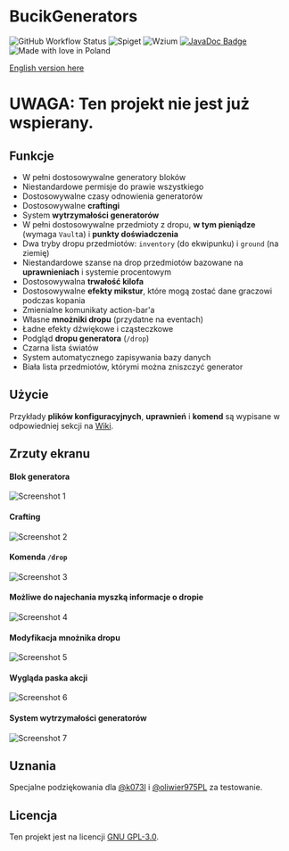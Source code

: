 # BucikGenerators

![GitHub Workflow Status](https://github.com/workonfire/BucikGenerators/workflows/Java%20CI%20with%20Maven/badge.svg)
![Spiget](https://img.shields.io/spiget/downloads/80180)
![Wzium](https://img.shields.io/badge/wzium-true-ff69b4)
[![JavaDoc Badge](https://img.shields.io/badge/JavaDoc-here!-orange?logo=java)](https://workonfi.re/bucik/generators/apidocs)
![Made with love in Poland](https://madewithlove.now.sh/pl?heart=true)

[English version here](README.md)

# UWAGA: Ten projekt nie jest już wspierany.

## Funkcje
- W pełni dostosowywalne generatory bloków
- Niestandardowe permisje do prawie wszystkiego
- Dostosowywalne czasy odnowienia generatorów
- Dostosowywalne **craftingi**
- System **wytrzymałości generatorów**
- W pełni dostosowywalne przedmioty z dropu, **w tym pieniądze** (wymaga `Vault`a) i **punkty doświadczenia**
- Dwa tryby dropu przedmiotów: `inventory` (do ekwipunku) i `ground` (na ziemię)
- Niestandardowe szanse na drop przedmiotów bazowane na **uprawnieniach** i systemie procentowym
- Dostosowywalna **trwałość kilofa**
- Dostosowywalne **efekty mikstur**, które mogą zostać dane graczowi podczas kopania
- Zmienialne komunikaty action-bar'a
- Własne **mnożniki dropu** (przydatne na eventach)
- Ładne efekty dźwiękowe i cząsteczkowe
- Podgląd **dropu generatora** (`/drop`)
- Czarna lista światów
- System automatycznego zapisywania bazy danych
- Biała lista przedmiotów, którymi można zniszczyć generator

## Użycie
Przykłady **plików konfiguracyjnych**, **uprawnień** i **komend** są wypisane w odpowiedniej sekcji na [Wiki](https://github.com/workonfire/BucikGenerators/wiki).

## Zrzuty ekranu
#### Blok generatora
![Screenshot 1](https://i.imgur.com/lw8Iygy.png)
#### Crafting
![Screenshot 2](https://i.imgur.com/QNcWJ8c.png)
#### Komenda `/drop`
![Screenshot 3](https://i.imgur.com/nI1UY74.png)
#### Możliwe do najechania myszką informacje o dropie
![Screenshot 4](https://i.imgur.com/kMYCdYR.png)
#### Modyfikacja mnożnika dropu
![Screenshot 5](https://i.imgur.com/jdAO19o.png)
#### Wygląda paska akcji
![Screenshot 6](https://i.imgur.com/SCI4KyO.png)
#### System wytrzymałości generatorów
![Screenshot 7](https://i.imgur.com/13ChMpe.png)


## Uznania
Specjalne podziękowania dla [@k073l](https://github.com/k073l) i [@oliwier975PL](https://github.com/oliwier975PL) za testowanie.

## Licencja
Ten projekt jest na licencji [GNU GPL-3.0](LICENSE).
